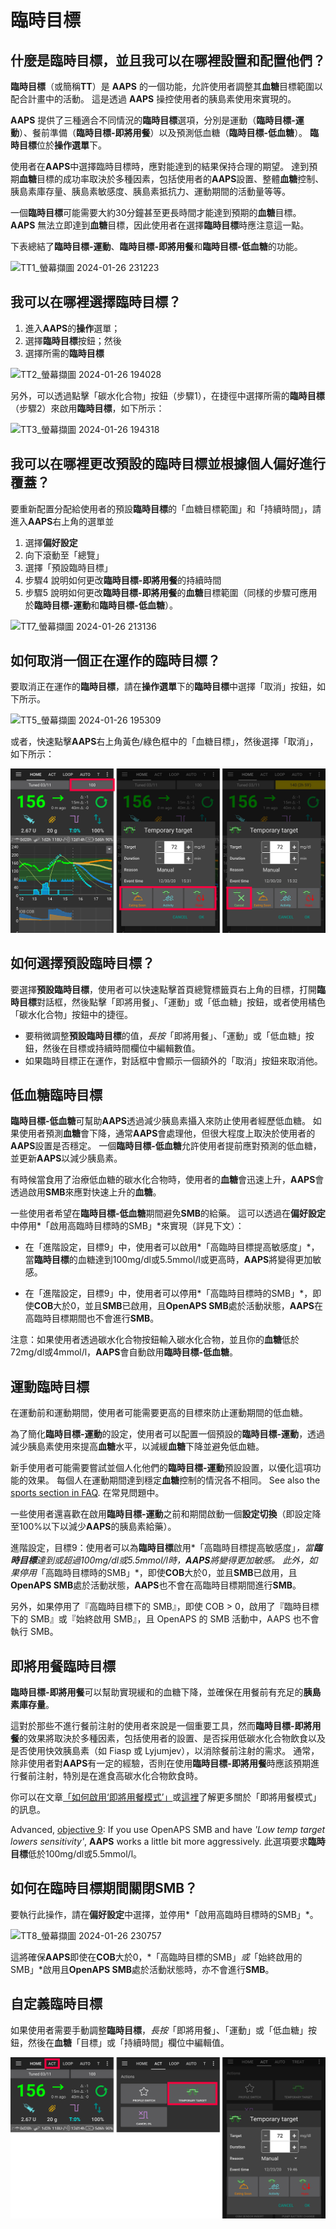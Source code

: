 # 臨時目標

## 什麼是臨時目標，並且我可以在哪裡設置和配置他們？

**臨時目標**（或簡稱**TT**）是 **AAPS** 的一個功能，允許使用者調整其**血糖**目標範圍以配合計畫中的活動。 這是透過 **AAPS** 操控使用者的胰島素使用來實現的。

**AAPS** 提供了三種適合不同情況的**臨時目標**選項，分別是運動（**臨時目標-運動**）、餐前準備（**臨時目標-即將用餐**）以及預測低血糖（**臨時目標-低血糖**）。 **臨時目標**位於**操作選單**下。

使用者在**AAPS**中選擇臨時目標時，應對能達到的結果保持合理的期望。 達到預期**血糖**目標的成功率取決於多種因素，包括使用者的**AAPS**設置、整體**血糖**控制、胰島素庫存量、胰島素敏感度、胰島素抵抗力、運動期間的活動量等等。

一個**臨時目標**可能需要大約30分鐘甚至更長時間才能達到預期的**血糖**目標。 **AAPS** 無法立即達到**血糖**目標，因此使用者在選擇**臨時目標**時應注意這一點。

下表總結了**臨時目標-運動**、**臨時目標-即將用餐**和**臨時目標-低血糖**的功能。

![TT1_螢幕擷圖 2024-01-26 231223](https://github.com/openaps/AndroidAPSdocs/assets/137224335/73eeadf1-c17e-4955-afd8-f49c281331e3)

## 我可以在哪裡選擇臨時目標？

1. 進入**AAPS**的**操作**選單；
2. 選擇**臨時目標**按鈕；然後
3. 選擇所需的**臨時目標**

![TT2_螢幕擷圖 2024-01-26 194028](https://github.com/openaps/AndroidAPSdocs/assets/137224335/9b53d358-dc97-4dc5-9ffc-3d24bceea203)

另外，可以透過點擊「碳水化合物」按鈕（步驟1），在捷徑中選擇所需的**臨時目標**（步驟2）來啟用**臨時目標**，如下所示：

![TT3_螢幕擷圖 2024-01-26 194318](https://github.com/openaps/AndroidAPSdocs/assets/137224335/a0627667-fb73-4791-8a1a-328eaaf1af2a)

## 我可以在哪裡更改預設的**臨時目標**並根據個人偏好進行覆蓋？

要重新配置分配給使用者的預設**臨時目標**的「血糖目標範圍」和「持續時間」，請進入**AAPS**右上角的選單並

1. 選擇**偏好設定** 
2. 向下滾動至「總覽」 
3. 選擇「預設臨時目標」
4. 步驟4 說明如何更改**臨時目標-即將用餐**的持續時間
5. 步驟5 說明如何更改**臨時目標-即將用餐**的**血糖**目標範圍（同樣的步驟可應用於**臨時目標-運動**和**臨時目標-低血糖**）。

![TT7_螢幕擷圖 2024-01-26 213136](https://github.com/openaps/AndroidAPSdocs/assets/137224335/82cc08af-82bf-49e2-9a66-178fc9f6aa56)

## 如何取消一個正在運作的**臨時目標**？

要取消正在運作的**臨時目標**，請在**操作選單**下的**臨時目標**中選擇「取消」按鈕，如下所示。

![TT5_螢幕擷圖 2024-01-26 195309](https://github.com/openaps/AndroidAPSdocs/assets/137224335/a9299ec6-34ef-43da-a36c-4c06340878dc)

或者，快速點擊**AAPS**右上角黃色/綠色框中的「血糖目標」，然後選擇「取消」，如下所示：

![設置臨時目標](../images/TempTarget_Set2.png)

## 如何選擇**預設臨時目標**？

要選擇**預設臨時目標**，使用者可以快速點擊首頁總覽標籤頁右上角的目標，打開**臨時目標**對話框，然後點擊「即將用餐」、「運動」或「低血糖」按鈕，或者使用橘色「碳水化合物」按鈕中的捷徑。

- 要稍微調整**預設臨時目標**的值，*長按*「即將用餐」、「運動」或「低血糖」按鈕，然後在目標或持續時間欄位中編輯數值。
- 如果臨時目標正在運作，對話框中會顯示一個額外的「取消」按鈕來取消他。

## 低血糖臨時目標

**臨時目標-低血糖**可幫助**AAPS**透過減少胰島素攝入來防止使用者經歷低血糖。 如果使用者預測**血糖**會下降，通常**AAPS**會處理他，但很大程度上取決於使用者的**AAPS**設置是否穩定。 一個**臨時目標-低血糖**允許使用者提前應對預測的低血糖，並更新**AAPS**以減少胰島素。

有時候當食用了治療低血糖的碳水化合物時，使用者的**血糖**會迅速上升，**AAPS**會透過啟用**SMB**來應對快速上升的**血糖**。

一些使用者希望在**臨時目標-低血糖**期間避免**SMB**的給藥。 這可以透過在**偏好設定**中停用*「啟用高臨時目標時的SMB」*來實現（詳見下文）：

- 在「進階設定，目標9」中，使用者可以啟用*「高臨時目標提高敏感度」*，當**臨時目標**的血糖達到100mg/dl或5.5mmol/l或更高時，**AAPS**將變得更加敏感。

- 在「進階設定，目標9」中，使用者可以停用*「高臨時目標時的SMB」*，即使**COB**大於0，並且**SMB**已啟用，且**OpenAPS SMB**處於活動狀態，**AAPS**在高臨時目標期間也不會進行**SMB**。

注意：如果使用者透過碳水化合物按鈕輸入碳水化合物，並且你的**血糖**低於72mg/dl或4mmol/l，**AAPS**會自動啟用**臨時目標-低血糖**。

## 運動臨時目標

在運動前和運動期間，使用者可能需要更高的目標來防止運動期間的低血糖。

為了簡化**臨時目標-運動**的設定，使用者可以配置一個預設的**臨時目標-運動**，透過減少胰島素使用來提高**血糖**水平，以減緩**血糖**下降並避免低血糖。

新手使用者可能需要嘗試並個人化他們的**臨時目標-運動**預設設置，以優化這項功能的效果。 每個人在運動期間達到穩定**血糖**控制的情況各不相同。 See also the [sports section in FAQ](../UsefulLinks/FAQ.md#sports). 在常見問題中。

一些使用者還喜歡在啟用**臨時目標-運動**之前和期間啟動一個**設定切換**（即設定降至100%以下以減少**AAPS**的胰島素給藥）。

進階設定，目標9：使用者可以為**臨時目標**啟用*「高臨時目標提高敏感度」*，當**臨時目標**達到或超過100mg/dl或5.5mmol/l時，**AAPS**將變得更加敏感。 此外，如果停用*「高臨時目標時的SMB」*，即使**COB**大於0，並且**SMB**已啟用，且**OpenAPS SMB**處於活動狀態，**AAPS**也不會在高臨時目標期間進行**SMB**。

另外，如果停用了『高臨時目標下的 SMB』，即使 COB > 0，啟用了『臨時目標下的 SMB』或『始終啟用 SMB』，且 OpenAPS 的 SMB 活動中，AAPS 也不會執行 SMB。

## 即將用餐臨時目標

**臨時目標-即將用餐**可以幫助實現緩和的血糖下降，並確保在用餐前有充足的**胰島素庫存量**。

這對於那些不進行餐前注射的使用者來說是一個重要工具，然而**臨時目標-即將用餐**的效果將取決於多種因素，包括使用者的設置、是否採用低碳水化合物飲食以及是否使用快效胰島素（如 Fiasp 或 Lyjumjev），以消除餐前注射的需求。 通常，除非使用者對**AAPS**有一定的經驗，否則在使用**臨時目標-即將用餐**時應該預期進行餐前注射，特別是在進食高碳水化合物飲食時。

你可以在文章[「如何啟用‘即將用餐模式’」](https://diyps.org/2015/03/26/how-to-do-eating-soon-mode-diyps-lessons-learned/)或[這裡](https://diyps.org/tag/eating-soon-mode/)了解更多關於「即將用餐模式」的訊息。

Advanced, [objective 9](../SettingUpAaps/CompletingTheObjectives.md#objective-9-enabling-additional-oref1-features-for-daytime-use-such-as-super-micro-bolus-smb): If you use OpenAPS SMB and have *'Low temp target lowers sensitivity'*, **AAPS** works a little bit more aggressively. 此選項要求**臨時目標**低於100mg/dl或5.5mmol/l。

## 如何在臨時目標期間關閉**SMB**？

要執行此操作，請在**偏好設定**中選擇，並停用*「啟用高臨時目標時的SMB」*。

![TT8_螢幕擷圖 2024-01-26 230757](https://github.com/openaps/AndroidAPSdocs/assets/137224335/4471540e-fe2a-4ade-8f99-18ca0372da52)

這將確保**AAPS**即使在**COB**大於0，*「高臨時目標的SMB」*或*「始終啟用的SMB」*啟用且**OpenAPS SMB**處於活動狀態時，亦不會進行**SMB**。

## 自定義臨時目標

如果使用者需要手動調整**臨時目標**，*長按*「即將用餐」、「運動」或「低血糖」按鈕，然後在**血糖**「目標」或「持續時間」欄位中編輯值。

![透過操作選單設置臨時目標](../images/TempTarget_ActionTab.png)